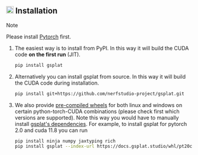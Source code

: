 ## <img src="https://seeklogo.com/images/T/tux-logo-AA06C623EC-seeklogo.com.png" height="20" /> Installation

> [!NOTE]
>
> Please install [Pytorch](https://pytorch.org/get-started/locally/) first.

1. The easiest way is to install from PyPI. In this way it will build the CUDA code **on the first run** (JIT).

    ```bash
    pip install gsplat
    ```

2. Alternatively you can install gsplat from source. In this way it will build the CUDA code during installation.

    ```bash
    pip install git+https://github.com/nerfstudio-project/gsplat.git
    ```

3. We also provide [pre-compiled wheels](https://docs.gsplat.studio/whl) for both linux and windows on certain python-torch-CUDA combinations (please check first which versions are supported). Note this way you would have to manually install [gsplat's dependencies](https://github.com/nerfstudio-project/gsplat/blob/6022cf45a19ee307803aaf1f19d407befad2a033/setup.py#L115). For example, to install gsplat for pytorch 2.0 and cuda 11.8 you can run

    ```bash
    pip install ninja numpy jaxtyping rich
    pip install gsplat --index-url https://docs.gsplat.studio/whl/pt20cu118
    ```